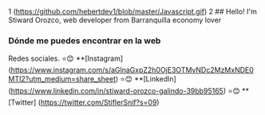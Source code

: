 1 (https://github.com/hebertdev1/blob/master/Javascript.gif)
2 ## Hello! I'm Stiward Orozco, web developer from Barranquilla economy lover

### Dónde me puedes encontrar en la web
Redes sociales.
:star::blush: **[Instagram] (https://www.instagram.com/s/aGlnaGxpZ2h0OjE3OTMyNDc2MzMxNDE0MTI2?utm_medium=share_sheet)
:star::blush: **[LinkedIn] (https://www.linkedin.com/in/stiward-orozco-galindo-39bb95165)
:star::blush: **[Twitter] (https://twitter.com/StiflerSnif?s=09)
<!---
stiflerGlindo/stiflerGlindo is a ✨ special ✨ repository because its `README.md` (this file) appears on your GitHub profile.
You can click the Preview link to take a look at your changes.
--->
